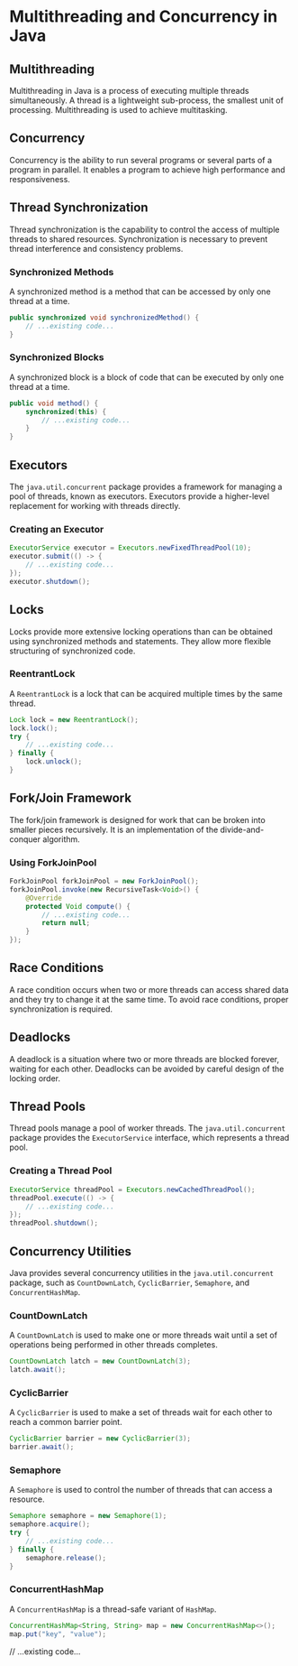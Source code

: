 # Multithreading and Concurrency in Java

## Multithreading
Multithreading in Java is a process of executing multiple threads simultaneously. A thread is a lightweight sub-process, the smallest unit of processing. Multithreading is used to achieve multitasking.

## Concurrency
Concurrency is the ability to run several programs or several parts of a program in parallel. It enables a program to achieve high performance and responsiveness.

## Thread Synchronization
Thread synchronization is the capability to control the access of multiple threads to shared resources. Synchronization is necessary to prevent thread interference and consistency problems.

### Synchronized Methods
A synchronized method is a method that can be accessed by only one thread at a time.

```java
public synchronized void synchronizedMethod() {
    // ...existing code...
}
```

### Synchronized Blocks
A synchronized block is a block of code that can be executed by only one thread at a time.

```java
public void method() {
    synchronized(this) {
        // ...existing code...
    }
}
```

## Executors
The `java.util.concurrent` package provides a framework for managing a pool of threads, known as executors. Executors provide a higher-level replacement for working with threads directly.

### Creating an Executor
```java
ExecutorService executor = Executors.newFixedThreadPool(10);
executor.submit(() -> {
    // ...existing code...
});
executor.shutdown();
```

## Locks
Locks provide more extensive locking operations than can be obtained using synchronized methods and statements. They allow more flexible structuring of synchronized code.

### ReentrantLock
A `ReentrantLock` is a lock that can be acquired multiple times by the same thread.

```java
Lock lock = new ReentrantLock();
lock.lock();
try {
    // ...existing code...
} finally {
    lock.unlock();
}
```

## Fork/Join Framework
The fork/join framework is designed for work that can be broken into smaller pieces recursively. It is an implementation of the divide-and-conquer algorithm.

### Using ForkJoinPool
```java
ForkJoinPool forkJoinPool = new ForkJoinPool();
forkJoinPool.invoke(new RecursiveTask<Void>() {
    @Override
    protected Void compute() {
        // ...existing code...
        return null;
    }
});
```

## Race Conditions
A race condition occurs when two or more threads can access shared data and they try to change it at the same time. To avoid race conditions, proper synchronization is required.

## Deadlocks
A deadlock is a situation where two or more threads are blocked forever, waiting for each other. Deadlocks can be avoided by careful design of the locking order.

## Thread Pools
Thread pools manage a pool of worker threads. The `java.util.concurrent` package provides the `ExecutorService` interface, which represents a thread pool.

### Creating a Thread Pool
```java
ExecutorService threadPool = Executors.newCachedThreadPool();
threadPool.execute(() -> {
    // ...existing code...
});
threadPool.shutdown();
```

## Concurrency Utilities
Java provides several concurrency utilities in the `java.util.concurrent` package, such as `CountDownLatch`, `CyclicBarrier`, `Semaphore`, and `ConcurrentHashMap`.

### CountDownLatch
A `CountDownLatch` is used to make one or more threads wait until a set of operations being performed in other threads completes.

```java
CountDownLatch latch = new CountDownLatch(3);
latch.await();
```

### CyclicBarrier
A `CyclicBarrier` is used to make a set of threads wait for each other to reach a common barrier point.

```java
CyclicBarrier barrier = new CyclicBarrier(3);
barrier.await();
```

### Semaphore
A `Semaphore` is used to control the number of threads that can access a resource.

```java
Semaphore semaphore = new Semaphore(1);
semaphore.acquire();
try {
    // ...existing code...
} finally {
    semaphore.release();
}
```

### ConcurrentHashMap
A `ConcurrentHashMap` is a thread-safe variant of `HashMap`.

```java
ConcurrentHashMap<String, String> map = new ConcurrentHashMap<>();
map.put("key", "value");
```

// ...existing code...
